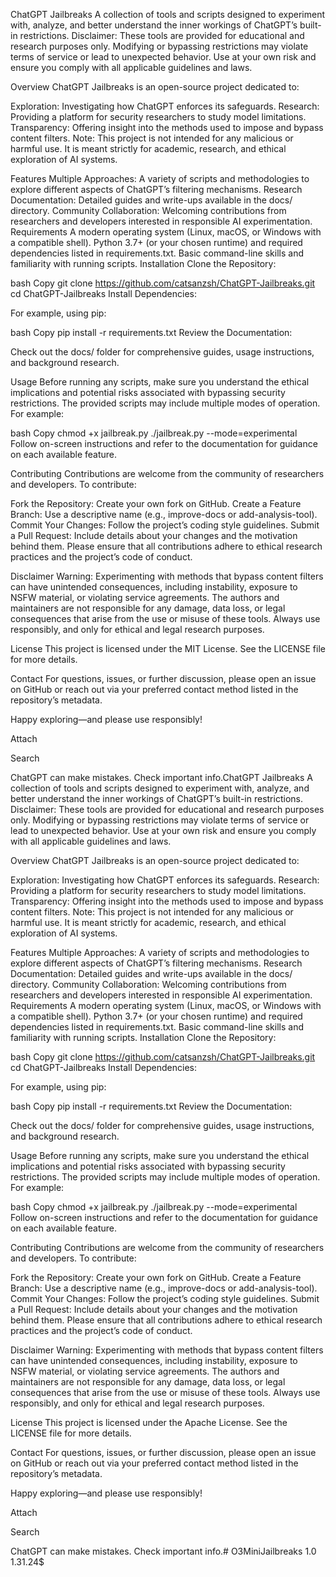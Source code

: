 ChatGPT Jailbreaks
A collection of tools and scripts designed to experiment with, analyze, and better understand the inner workings of ChatGPT’s built-in restrictions. Disclaimer: These tools are provided for educational and research purposes only. Modifying or bypassing restrictions may violate terms of service or lead to unexpected behavior. Use at your own risk and ensure you comply with all applicable guidelines and laws.

Overview
ChatGPT Jailbreaks is an open-source project dedicated to:

Exploration: Investigating how ChatGPT enforces its safeguards.
Research: Providing a platform for security researchers to study model limitations.
Transparency: Offering insight into the methods used to impose and bypass content filters.
Note: This project is not intended for any malicious or harmful use. It is meant strictly for academic, research, and ethical exploration of AI systems.

Features
Multiple Approaches: A variety of scripts and methodologies to explore different aspects of ChatGPT’s filtering mechanisms.
Research Documentation: Detailed guides and write-ups available in the docs/ directory.
Community Collaboration: Welcoming contributions from researchers and developers interested in responsible AI experimentation.
Requirements
A modern operating system (Linux, macOS, or Windows with a compatible shell).
Python 3.7+ (or your chosen runtime) and required dependencies listed in requirements.txt.
Basic command-line skills and familiarity with running scripts.
Installation
Clone the Repository:

bash
Copy
git clone https://github.com/catsanzsh/ChatGPT-Jailbreaks.git
cd ChatGPT-Jailbreaks
Install Dependencies:

For example, using pip:

bash
Copy
pip install -r requirements.txt
Review the Documentation:

Check out the docs/ folder for comprehensive guides, usage instructions, and background research.

Usage
Before running any scripts, make sure you understand the ethical implications and potential risks associated with bypassing security restrictions. The provided scripts may include multiple modes of operation. For example:

bash
Copy
chmod +x jailbreak.py
./jailbreak.py --mode=experimental
Follow on-screen instructions and refer to the documentation for guidance on each available feature.

Contributing
Contributions are welcome from the community of researchers and developers. To contribute:

Fork the Repository: Create your own fork on GitHub.
Create a Feature Branch: Use a descriptive name (e.g., improve-docs or add-analysis-tool).
Commit Your Changes: Follow the project’s coding style guidelines.
Submit a Pull Request: Include details about your changes and the motivation behind them.
Please ensure that all contributions adhere to ethical research practices and the project’s code of conduct.

Disclaimer
Warning: Experimenting with methods that bypass content filters can have unintended consequences, including instability, exposure to NSFW material, or violating service agreements. The authors and maintainers are not responsible for any damage, data loss, or legal consequences that arise from the use or misuse of these tools. Always use responsibly, and only for ethical and legal research purposes.

License
This project is licensed under the MIT License. See the LICENSE file for more details.

Contact
For questions, issues, or further discussion, please open an issue on GitHub or reach out via your preferred contact method listed in the repository’s metadata.

Happy exploring—and please use responsibly!









Attach

Search

ChatGPT can make mistakes. Check important info.ChatGPT Jailbreaks
A collection of tools and scripts designed to experiment with, analyze, and better understand the inner workings of ChatGPT’s built-in restrictions. Disclaimer: These tools are provided for educational and research purposes only. Modifying or bypassing restrictions may violate terms of service or lead to unexpected behavior. Use at your own risk and ensure you comply with all applicable guidelines and laws.

Overview
ChatGPT Jailbreaks is an open-source project dedicated to:

Exploration: Investigating how ChatGPT enforces its safeguards.
Research: Providing a platform for security researchers to study model limitations.
Transparency: Offering insight into the methods used to impose and bypass content filters.
Note: This project is not intended for any malicious or harmful use. It is meant strictly for academic, research, and ethical exploration of AI systems.

Features
Multiple Approaches: A variety of scripts and methodologies to explore different aspects of ChatGPT’s filtering mechanisms.
Research Documentation: Detailed guides and write-ups available in the docs/ directory.
Community Collaboration: Welcoming contributions from researchers and developers interested in responsible AI experimentation.
Requirements
A modern operating system (Linux, macOS, or Windows with a compatible shell).
Python 3.7+ (or your chosen runtime) and required dependencies listed in requirements.txt.
Basic command-line skills and familiarity with running scripts.
Installation
Clone the Repository:

bash
Copy
git clone https://github.com/catsanzsh/ChatGPT-Jailbreaks.git
cd ChatGPT-Jailbreaks
Install Dependencies:

For example, using pip:

bash
Copy
pip install -r requirements.txt
Review the Documentation:

Check out the docs/ folder for comprehensive guides, usage instructions, and background research.

Usage
Before running any scripts, make sure you understand the ethical implications and potential risks associated with bypassing security restrictions. The provided scripts may include multiple modes of operation. For example:

bash
Copy
chmod +x jailbreak.py
./jailbreak.py --mode=experimental
Follow on-screen instructions and refer to the documentation for guidance on each available feature.

Contributing
Contributions are welcome from the community of researchers and developers. To contribute:

Fork the Repository: Create your own fork on GitHub.
Create a Feature Branch: Use a descriptive name (e.g., improve-docs or add-analysis-tool).
Commit Your Changes: Follow the project’s coding style guidelines.
Submit a Pull Request: Include details about your changes and the motivation behind them.
Please ensure that all contributions adhere to ethical research practices and the project’s code of conduct.

Disclaimer
Warning: Experimenting with methods that bypass content filters can have unintended consequences, including instability, exposure to NSFW material, or violating service agreements. The authors and maintainers are not responsible for any damage, data loss, or legal consequences that arise from the use or misuse of these tools. Always use responsibly, and only for ethical and legal research purposes.

License
This project is licensed under the Apache License. See the LICENSE file for more details.

Contact
For questions, issues, or further discussion, please open an issue on GitHub or reach out via your preferred contact method listed in the repository’s metadata.

Happy exploring—and please use responsibly!









Attach

Search

ChatGPT can make mistakes. Check important info.# O3MiniJailbreaks
1.0 1.31.24$
